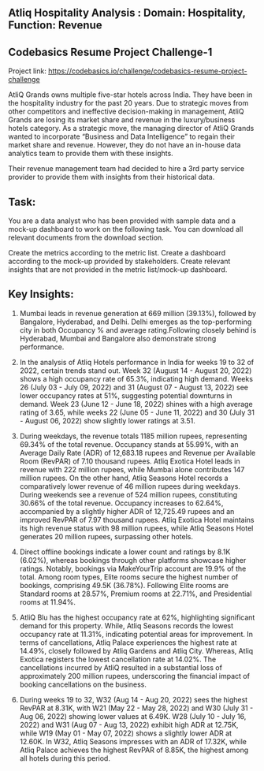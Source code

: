 ## Atliq Hospitality Analysis : Domain: Hospitality,  Function: Revenue
## Codebasics Resume Project Challenge-1 

Project link: https://codebasics.io/challenge/codebasics-resume-project-challenge

AtliQ Grands owns multiple five-star hotels across India. They have been in the hospitality industry for the past 20 years. Due to strategic moves from other competitors and ineffective decision-making in management, AtliQ Grands are losing its market share and revenue in the luxury/business hotels category. As a strategic move, the managing director of AtliQ Grands wanted to incorporate “Business and Data Intelligence” to regain their market share and revenue. However, they do not have an in-house data analytics team to provide them with these insights.

Their revenue management team had decided to hire a 3rd party service provider to provide them with insights from their historical data.

## Task:  
You are a data analyst who has been provided with sample data and a mock-up dashboard to work on the following task. 
You can download all relevant documents from the download section.

Create the metrics according to the metric list.
Create a dashboard according to the mock-up provided by stakeholders.
Create relevant insights that are not provided in the metric list/mock-up dashboard.


## Key Insights: 

1. Mumbai leads in revenue generation at 669 million (39.13%), followed by Bangalore, Hyderabad, and Delhi.
Delhi emerges as the top-performing city in both Occupancy % and average rating.Following closely behind is Hyderabad, Mumbai and Bangalore also demonstrate strong performance.

2. In the analysis of Atliq Hotels performance in India for weeks 19 to 32 of 2022, certain trends stand out. 
Week 32 (August 14 - August 20, 2022) shows a high occupancy rate of 65.3%, indicating high demand. 
Weeks 26 (July 03 - July 09, 2022) and 31 (August 07 - August 13, 2022) see lower occupancy rates at 51%, suggesting potential downturns in demand. 
Week 23 (June 12 - June 18, 2022) shines with a high average rating of 3.65, while weeks 22 (June 05 - June 11, 2022) and 30 (July 31 - August 06, 2022) show slightly lower ratings at 3.51. 

3. During weekdays, the revenue totals 1185 million rupees, representing 69.34% of the total revenue. Occupancy stands at 55.99%, with an Average Daily Rate (ADR) of 12,683.18 rupees and Revenue per Available Room (RevPAR) of 7.10 thousand rupees. 
Atliq Exotica Hotel leads in revenue with 222 million rupees, while Mumbai alone contributes 147 million rupees. On the other hand, Atliq Seasons Hotel records a comparatively lower revenue of 46 million rupees during weekdays. 
During weekends see a revenue of 524 million rupees, constituting 30.66% of the total revenue. Occupancy increases to 62.64%, accompanied by a slightly higher ADR of 12,725.49 rupees and an improved RevPAR of 7.97 thousand rupees.
Atliq Exotica Hotel maintains its high revenue status with 98 million rupees, while Atliq Seasons Hotel generates 20 million rupees, surpassing other hotels. 

4. Direct offline bookings indicate a lower count and ratings by 8.1K (6.02%), whereas bookings through other platforms showcase higher ratings. 
Notably, bookings via MakeYourTrip account are 19.9% of the total. 
Among room types, Elite rooms secure the highest number of bookings, comprising 49.5K (36.78%). Following Elite rooms are Standard rooms at 28.57%, Premium rooms at 22.71%, and Presidential rooms at 11.94%.

5. AtliQ Blu has the highest occupancy rate at 62%, highlighting significant demand for this property.
While, Atliq Seasons records the lowest occupancy rate at 11.31%, indicating potential areas for improvement. 
In terms of cancellations, Atliq Palace experiences the highest rate at 14.49%, closely followed by Atliq Gardens and Atliq City. 
Whereas, Atliq Exotica registers the lowest cancellation rate at 14.02%. 
The cancellations incurred by AtliQ resulted in a substantial loss of approximately 200 million rupees, underscoring the financial impact of booking cancellations on the business.

6. During weeks 19 to 32, W32 (Aug 14 - Aug 20, 2022) sees the highest RevPAR at 8.31K, with W21 (May 22 - May 28, 2022) and W30 (July 31 - Aug 06, 2022) showing lower values at 6.49K. 
W28 (July 10 - July 16, 2022) and W31 (Aug 07 - Aug 13, 2022) exhibit high ADR at 12.75K, while W19 (May 01 - May 07, 2022) shows a slightly lower ADR at 12.60K. 
In W32, Atliq Seasons impresses with an ADR of 17.32K, while Atliq Palace achieves the highest RevPAR of 8.85K, the highest among all hotels during this period.








